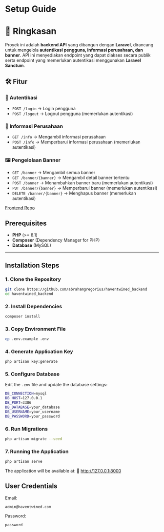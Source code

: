 # Setup Guide

# 📌 Ringkasan

Proyek ini adalah **backend API** yang dibangun dengan **Laravel**, dirancang untuk mengelola **autentikasi pengguna, informasi perusahaan, dan banner**. API ini menyediakan endpoint yang dapat diakses secara publik serta endpoint yang memerlukan autentikasi menggunakan **Laravel Sanctum**.

## 🛠️ Fitur  

### 🔐 **Autentikasi**  
- `POST /login` → Login pengguna  
- `POST /logout` → Logout pengguna (memerlukan autentikasi)  

### 🏢 **Informasi Perusahaan**  
- `GET /info` → Mengambil informasi perusahaan  
- `POST /info` → Memperbarui informasi perusahaan (memerlukan autentikasi)  

### 🖼️ **Pengelolaan Banner**  
- `GET /banner` → Mengambil semua banner  
- `GET /banner/{banner}` → Mengambil detail banner tertentu  
- `POST /banner` → Menambahkan banner baru (memerlukan autentikasi)  
- `PUT /banner/{banner}` → Memperbarui banner (memerlukan autentikasi)  
- `DELETE /banner/{banner}` → Menghapus banner (memerlukan autentikasi)  



[Frontend Repo](https://github.com/abrahamgregorius/haventwined_frontend)

## **Prerequisites**
- **PHP** (>= 8.1)  
- **Composer** (Dependency Manager for PHP)  
- **Database** (MySQL)

---

## **Installation Steps**

### **1. Clone the Repository**
```sh
git clone https://github.com/abrahamgregorius/haventwined_backend
cd haventwined_backend
```
### **2. Install Dependencies**
```sh
composer install
```
### **3. Copy Environment File**
```sh
cp .env.example .env
```
### **4. Generate Application Key**
```sh
php artisan key:generate
```
### **5. Configure Database**
Edit the `.env` file and update the database settings:
```sh
DB_CONNECTION=mysql
DB_HOST=127.0.0.1
DB_PORT=3306
DB_DATABASE=your_database
DB_USERNAME=your_username
DB_PASSWORD=your_password
```
### **6. Run Migrations**
```sh
php artisan migrate --seed
```
### **7. Running the Application**
```sh
php artisan serve
```

The application will be available at:
📌 http://127.0.0.1:8000

## User Credentials
Email:
```
admin@haventwined.com
```

Password:
```
password
```
